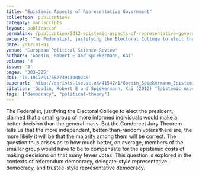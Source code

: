 ```yaml
---
title: "Epistemic Aspects of Representative Government"
collection: publications
category: manuscripts
layout: publication
permalink: /publication/2012-epistemic-aspects-of-representative-government
excerpt: 'The Federalist, justifying the Electoral College to elect the president, claimed that a small group of more informed individuals would make a better decision than the general mass. But the Condorcet Jury Theorem tells us that the more independent, better-than-random voters there are, the more likely it will be that the majority among them will be correct. The question thus arises as to how much better, on average, members of the smaller group would have to be to compensate for the epistemic costs of making decisions on that many fewer votes. This question is explored in the contexts of referendum democracy, delegate-style representative democracy, and trustee-style representative democracy.'
date: 2012-01-01
venue: 'European Political Science Review'
authors: 'Goodin, Robert E and Spiekermann, Kai'
volume: '4'
issue: '3'
pages: '303–325'
doi: '10.1017/S1755773911000245'
paperurl: 'http://eprints.lse.ac.uk/41542/1/Goodin_Spiekermann_Epistemic-aspects-of-representative-government_2012.pdf'
citation: 'Goodin, Robert E and Spiekermann, Kai (2012) "Epistemic Aspects of Representative Government", European Political Science Review, 4(3), pp. 303–325.'
tags: ["democracy", "political-theory"]
---
```


The Federalist, justifying the Electoral College to elect the president, claimed that a small group of more informed individuals would make a better decision than the general mass. But the Condorcet Jury Theorem tells us that the more independent, better-than-random voters there are, the more likely it will be that the majority among them will be correct. The question thus arises as to how much better, on average, members of the smaller group would have to be to compensate for the epistemic costs of making decisions on that many fewer votes. This question is explored in the contexts of referendum democracy, delegate-style representative democracy, and trustee-style representative democracy.